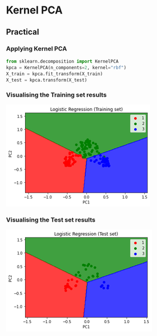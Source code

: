 # Kernel PCA

## Practical

### Applying Kernel PCA

```python
from sklearn.decomposition import KernelPCA
kpca = KernelPCA(n_components=2, kernel="rbf")
X_train = kpca.fit_transform(X_train)
X_test = kpca.transform(X_test)
```

### Visualising the Training set results

![train-vis](train-vis.png)

### Visualising the Test set results

![test-vis](test-vis.png)